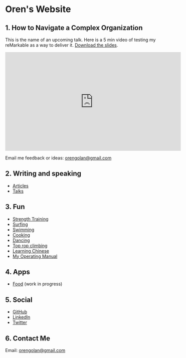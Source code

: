 <!-- numbers -->

# Oren's Website

## 1. How to Navigate a Complex Organization
This is the name of an upcoming talk. Here is a 5 min video of testing my reMarkable as a way to deliver it. [Download the slides](articles/navigate-complex-organization/).

<iframe width="560" height="315" src="https://www.youtube.com/embed/U59mnx2NIbQ" frameborder="0" allowfullscreen></iframe>

Email me feedback or ideas: <orengolan@gmail.com>

## 2. Writing and speaking
* [Articles](articles/)
* [Talks](talks/)

## 3. Fun
* [Strength Training](strength-training/)
* [Surfing](surf/)
* [Swimming](swim/)
* [Cooking](cook/)
* [Dancing](dance/)
* [Top rop climbing](top-rope/)
* [Learning Chinese](chinese/)
* [My Operating Manual](operating-manual/)

## 4. Apps
* [Food](https://oren.github.io/food/) (work in progress)

## 5. Social

* [GitHub](https://www.github.com/oren)
* [LinkedIn](https://www.linkedin.com/in/orengolan)
* [Twitter](https://www.twitter.com/oreng)

## 6. Contact Me
Email: <orengolan@gmail.com>

